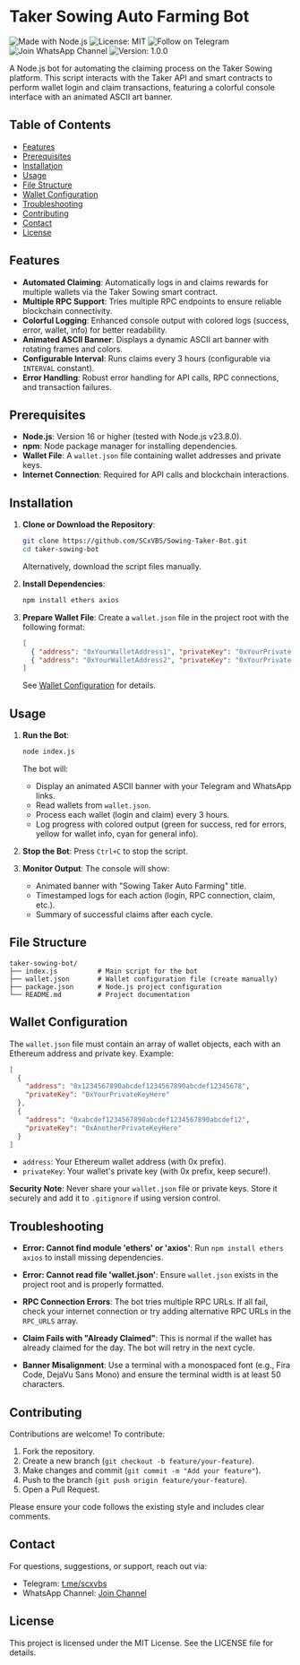 # Taker Sowing Auto Farming Bot

![Made with Node.js](https://img.shields.io/badge/Made%20with-Node.js-green?logo=node.js)
![License: MIT](https://img.shields.io/badge/License-MIT-yellow)
![Follow on Telegram](https://img.shields.io/badge/Follow%20on-Telegram-blue?logo=telegram)
![Join WhatsApp Channel](https://img.shields.io/badge/Join-WhatsApp%20Channel-green?logo=whatsapp)
![Version: 1.0.0](https://img.shields.io/badge/Version-1.0.0-blue)

A Node.js bot for automating the claiming process on the Taker Sowing platform. This script interacts with the Taker API and smart contracts to perform wallet login and claim transactions, featuring a colorful console interface with an animated ASCII art banner.

## Table of Contents
- [Features](#features)
- [Prerequisites](#prerequisites)
- [Installation](#installation)
- [Usage](#usage)
- [File Structure](#file-structure)
- [Wallet Configuration](#wallet-configuration)
- [Troubleshooting](#troubleshooting)
- [Contributing](#contributing)
- [Contact](#contact)
- [License](#license)

## Features
- **Automated Claiming**: Automatically logs in and claims rewards for multiple wallets via the Taker Sowing smart contract.
- **Multiple RPC Support**: Tries multiple RPC endpoints to ensure reliable blockchain connectivity.
- **Colorful Logging**: Enhanced console output with colored logs (success, error, wallet, info) for better readability.
- **Animated ASCII Banner**: Displays a dynamic ASCII art banner with rotating frames and colors.
- **Configurable Interval**: Runs claims every 3 hours (configurable via `INTERVAL` constant).
- **Error Handling**: Robust error handling for API calls, RPC connections, and transaction failures.

## Prerequisites
- **Node.js**: Version 16 or higher (tested with Node.js v23.8.0).
- **npm**: Node package manager for installing dependencies.
- **Wallet File**: A `wallet.json` file containing wallet addresses and private keys.
- **Internet Connection**: Required for API calls and blockchain interactions.

## Installation
1. **Clone or Download the Repository**:
   ```bash
   git clone https://github.com/SCxVBS/Sowing-Taker-Bot.git
   cd taker-sowing-bot
   ```
   Alternatively, download the script files manually.

2. **Install Dependencies**:
   ```bash
   npm install ethers axios
   ```

3. **Prepare Wallet File**:
   Create a `wallet.json` file in the project root with the following format:
   ```json
   [
     { "address": "0xYourWalletAddress1", "privateKey": "0xYourPrivateKey1" },
     { "address": "0xYourWalletAddress2", "privateKey": "0xYourPrivateKey2" }
   ]
   ```
   See [Wallet Configuration](#wallet-configuration) for details.

## Usage
1. **Run the Bot**:
   ```bash
   node index.js
   ```
   The bot will:
   - Display an animated ASCII banner with your Telegram and WhatsApp links.
   - Read wallets from `wallet.json`.
   - Process each wallet (login and claim) every 3 hours.
   - Log progress with colored output (green for success, red for errors, yellow for wallet info, cyan for general info).

2. **Stop the Bot**:
   Press `Ctrl+C` to stop the script.

3. **Monitor Output**:
   The console will show:
   - Animated banner with "Sowing Taker Auto Farming" title.
   - Timestamped logs for each action (login, RPC connection, claim, etc.).
   - Summary of successful claims after each cycle.

## File Structure
```
taker-sowing-bot/
├── index.js          # Main script for the bot
├── wallet.json       # Wallet configuration file (create manually)
├── package.json      # Node.js project configuration
└── README.md         # Project documentation
```

## Wallet Configuration
The `wallet.json` file must contain an array of wallet objects, each with an Ethereum address and private key. Example:
```json
[
  {
    "address": "0x1234567890abcdef1234567890abcdef12345678",
    "privateKey": "0xYourPrivateKeyHere"
  },
  {
    "address": "0xabcdef1234567890abcdef1234567890abcdef12",
    "privateKey": "0xAnotherPrivateKeyHere"
  }
]
```
- `address`: Your Ethereum wallet address (with 0x prefix).
- `privateKey`: Your wallet's private key (with 0x prefix, keep secure!).

**Security Note**: Never share your `wallet.json` file or private keys. Store it securely and add it to `.gitignore` if using version control.

## Troubleshooting
- **Error: Cannot find module 'ethers' or 'axios'**:
  Run `npm install ethers axios` to install missing dependencies.

- **Error: Cannot read file 'wallet.json'**:
  Ensure `wallet.json` exists in the project root and is properly formatted.

- **RPC Connection Errors**:
  The bot tries multiple RPC URLs. If all fail, check your internet connection or try adding alternative RPC URLs in the `RPC_URLS` array.

- **Claim Fails with "Already Claimed"**:
  This is normal if the wallet has already claimed for the day. The bot will retry in the next cycle.

- **Banner Misalignment**:
  Use a terminal with a monospaced font (e.g., Fira Code, DejaVu Sans Mono) and ensure the terminal width is at least 50 characters.

## Contributing
Contributions are welcome! To contribute:
1. Fork the repository.
2. Create a new branch (`git checkout -b feature/your-feature`).
3. Make changes and commit (`git commit -m "Add your feature"`).
4. Push to the branch (`git push origin feature/your-feature`).
5. Open a Pull Request.

Please ensure your code follows the existing style and includes clear comments.

## Contact
For questions, suggestions, or support, reach out via:
- Telegram: [t.me/scxvbs](https://t.me/scxvbs)
- WhatsApp Channel: [Join Channel](https://whatsapp.com/channel/0029VbAR1YL5EjxqhRhOzT3x)

## License
This project is licensed under the MIT License. See the LICENSE file for details.
